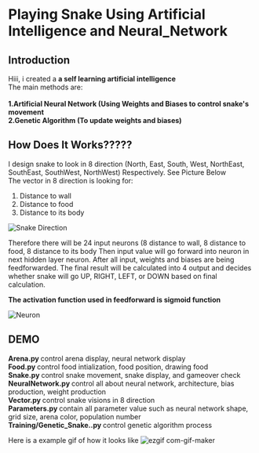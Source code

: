 # Playing Snake Using Artificial Intelligence and Neural_Network

## Introduction
Hiii, i created a <b> a self learning artificial intelligence </b> </br>
The main methods are:</br></br>
<strong>
1.Artificial Neural Network (Using Weights and Biases to control snake's movement</br>
2.Genetic Algorithm (To update weights and biases)</strong>

## How Does It Works?????
I design snake to look in 8 direction (North, East, South, West, NorthEast, SouthEast, SouthWest, NorthWest) Respectively. See Picture Below </br>
The vector in 8 direction is looking for: </br>
1. Distance to wall </br>
2. Distance to food </br>
3. Distance to its body </br>

![Snake Direction](https://user-images.githubusercontent.com/59665617/99031549-ec5ab380-25a9-11eb-9603-25072cf88adf.png)

Therefore there will be 24 input neurons (8 distance to wall, 8 distance to food, 8 distance to its body Then input value will go forward into neuron in next hidden layer neuron. After all input, weights and biases are being feedforwarded. The final result will be calculated into 4 output and decides whether snake will go UP, RIGHT, LEFT, or DOWN based on final calculation.</br>

<strong> The activation function used in feedforward is sigmoid function </strong>

![Neuron](https://user-images.githubusercontent.com/59665617/99032150-5d4e9b00-25ab-11eb-8fe5-33353e3395e5.png)

## DEMO

<strong> Arena.py </strong> control arena display, neural network display </br>
<strong> Food.py </strong> control food intialization, food position, drawing food </br>
<strong> Snake.py </strong> control snake movement, snake display, and gameover check </br>
<strong> NeuralNetwork.py </strong> control all about neural network, architecture, bias production, weight production</br>
<strong> Vector.py </strong> control snake visions in 8 direction</br>
<strong> Parameters.py </strong> contain all parameter value such as neural network shape, grid size, arena color, population number</br>
<strong> Training/Genetic_Snake..py </strong> control genetic algorithm process

Here is a example gif of how it looks like
![ezgif com-gif-maker](https://user-images.githubusercontent.com/59665617/99032999-12ce1e00-25ad-11eb-98df-b8801a497248.gif)
